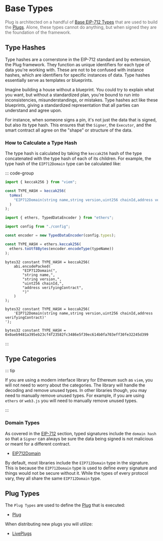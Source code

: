# Base Types

<span style="color: rgba(0,0,0,0.6)">Plug is architected on a handful of [Base EIP-712 Types](/decoders/base-types) that are used to build the [Plugs](/generated/base-types/Plugs). Alone, these types cannot do anything, but when signed they are the foundation of the framework.</span>

## Type Hashes

Type hashes are a cornerstone in the EIP-712 standard and by extension, the Plug framework. They function as unique identifiers for each type of data you're working with. These are not to be confused with instance hashes, which are identifiers for specific instances of data. Type hashes essentially serve as templates or blueprints.

Imagine building a house without a blueprint. You could try to explain what you want, but without a standardized plan, you're bound to run into inconsistencies, misunderstandings, or mistakes. Type hashes act like these blueprints, giving a standardized representation that all parties can understand and agree upon.

For instance, when someone signs a pin, it's not just the data that is signed, but also its type hash. This ensures that the `Signer`, the `Executor`, and the smart contract all agree on the "shape" or structure of the data.

### How to Calculate a Type Hash

The type hash is calculated by taking the `keccak256` hash of the type concatenated with the type hash of each of its children. For example, the type hash of the `EIP712Domain` type can be calculated like:

::: code-group

```typescript [viem.ts]
import { keccak256 } from "viem";

const TYPE_HASH = keccak256(
  toHex(
    "EIP712Domain(string name,string version,uint256 chainId,address verifyingContract)"
  )
);
```

```typescript [ethers.ts]
import { ethers, TypedDataEncoder } from "ethers";

import config from "./config";

const encoder = new TypedDataEncoder(config.types);

const TYPE_HASH = ethers.keccak256(
  ethers.toUtf8Bytes(encoder.encodeType(typeName))
);
```

```solidity [Verbose.sol]
bytes32 constant TYPE_HASH = keccak256(
    abi.encodePacked(
        "EIP712Domain(",
        "string name,",
        "string version,",
        "uint256 chainId,",
        "address verifyingContract",
        ")"
    )
);
```

```solidity [Inline.sol]
bytes32 constant TYPE_HASH = keccak256(
    'EIP712Domain(string name,string version,uint256 chainId,address verifyingContract)'
');
```

```solidity [Hash.sol]
bytes32 constant TYPE_HASH = 0x0aeb9481a395eb23cf4f23582fc3486e5f39ec614b0fa703eff30fe32245d399
```

:::

## Type Categories

::: tip

If you are using a modern interface library for Ethereum such as `viem`, you will not need to worry about the categories. The library will handle the decoding and remove unused types. In other libraries though, you may need to manually remove unused types. For example, if you are using `ethers` or `web3.js` you will need to manually remove unused types.

:::

### Domain Types

As covered in the [EIP-712](/decoders/eip-712) section, typed signatures include the `domain hash` so that a `Signer` can always be sure the data being signed is not malicious or meant for a different contract.

- [EIP712Domain](/generated/base-types/EIP712Domain)

By default, most libraries include the `EIP712Domain` type in the signature. This is because the `EIP712Domain` type is used to define every signature and things would not be secure without it. While the types of every protocol vary, they all share the same `EIP712Domain` type.

## Plug Types

The `Plug Types` are used to define the [Plug](/generated/base-types/Plug) that is executed:

- [Plug](/generated/base-types/Plug)

When distributing new plugs you will utilize:

- [LivePlugs](/generated/base-types/LivePlugs)
